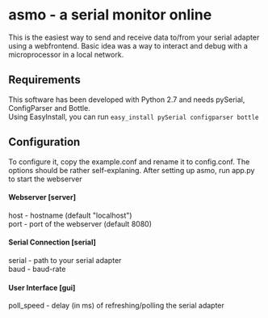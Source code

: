 # asmo - a serial monitor online #
This is the easiest way to send and receive data to/from your serial adapter using a webfrontend.
Basic idea was a way to interact and debug with a microprocessor in a local network.

## Requirements ##
This software has been developed with Python 2.7 and needs pySerial, ConfigParser and Bottle.  
Using EasyInstall, you can run ``easy_install pySerial configparser bottle``

## Configuration ##
To configure it, copy the example.conf and rename it to config.conf. The options should be rather self-explaning.
After setting up asmo, run app.py to start the webserver

#### Webserver [server] ####
host - hostname (default "localhost")  
port - port of the webserver (default 8080)

#### Serial Connection [serial] ####
serial - path to your serial adapter  
baud - baud-rate

#### User Interface [gui] ####
poll_speed - delay (in ms) of refreshing/polling the serial adapter